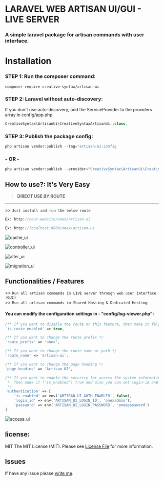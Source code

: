 # LARAVEL WEB ARTISAN UI/GUI - LIVE SERVER

### A simple laravel package for artisan commands with user interface.

# Installation

### STEP 1: Run the composer command:

```shell
composer require creative-syntax/artisan-ui
```

### STEP 2: Laravel without auto-discovery:

If you don't use auto-discovery, add the ServiceProvider to the providers array in config/app.php

```php
CreativeSyntax\ArtisanUi\CreativeSyntaxArtisanUi::class,
```

### STEP 3: Publish the package config:

```php
php artisan vendor:publish --tag="artisan-ui:config
```
### - OR - 

```php
php artisan vendor:publish --provider="CreativeSyntax\ArtisanUi\CreativeSyntaxArtisanUi" --force
```

## How to use?: It's Very Easy

> **DIRECT USE BY ROUTE**
---
<dl>
  <dt>>> <code>Just install and run the below route </span></code></dt>
</dl>

```php
Ex: http://your-website/onex/artisan-ui

Ex: http://localhost:8000/onex/artisan-ui
```

![cache_ui](https://user-images.githubusercontent.com/24665327/224533931-ceb13672-0b20-4b0f-a2ba-9ab068d5bc46.png)

![controller_ui](https://user-images.githubusercontent.com/24665327/224533944-2bbc279f-2e45-41c3-95e1-e6f385397970.png)

![alter_ui](https://user-images.githubusercontent.com/24665327/224533962-ee512c04-bcaf-4699-aaee-8bcf5a74b83e.png)

![migration_ui](https://user-images.githubusercontent.com/24665327/224533979-b10e3cc2-e7a8-4205-aaad-3cfa419deb67.png)

## Functionalities / Features
<dl>
  <dt>>> <code>Run all artisan commands in LIVE server through web user interface (GUI)</span></code></dt>
  <dt>>> <code>Run all artisan commands in Shared Hosting & Dedicated Hosting</span></code></dt>
</dl>

#### You can modify the configuration settings in - "config/log-viewer.php":

```php
/** If you want to disable the route or this feature, then make it false */
'is_route_enabled' => true,
```

```php
/** If you want to change the route prefix */
'route_prefix' => 'onex',
```

```php
/** If you want to change the route name or path */
'route_name' => 'artisan-ui',
```

```php
/** If you want to change the page heading */
'page_heading' => 'Artisan UI',
```

```php
/** If you want to enable the securiry for access the system information
 *  Then make it ('is_enabled') true and also you can set login-id and password 
 */
'authentication' => [
    'is_enabled' => env('ARTISAN_UI_AUTH_ENABLED', false),
    'login_id' => env('ARTISAN_UI_LOGIN_ID', 'onexadmin'),
    'password' => env('ARTISAN_UI_LOGIN_PASSWORD', 'onexpassword')
]
```
![access_ui](https://user-images.githubusercontent.com/24665327/224533996-1faf7804-d144-41b0-bb11-8ba2186945c4.png)


## license:
MIT
The MIT License (MIT). Please see [License File](LICENSE.md) for more information.

## Issues
If have any issue please [write me](https://github.com/dev-arindam-roy/artisan-ui/issues).
